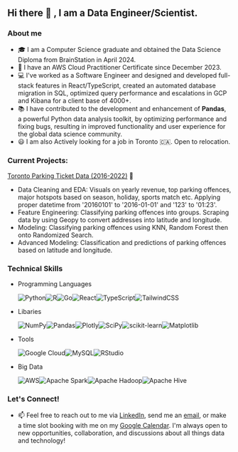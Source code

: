 ## Hi there 👋 , I am a Data Engineer/Scientist.

### About me
- 🎓 I am a Computer Science graduate and obtained the Data Science Diploma from BrainStation in April 2024. 
- 📜 I have an AWS Cloud Practitioner Certificate since December 2023.
- 💻 I've worked as a Software Engineer and designed and developed full-stack features in React/TypeScript, created an automated database migration in SQL, optimized query performance and escalations in GCP and Kibana for a client base of 4000+.
- 📚 I have contributed to the development and enhancement of **Pandas**, a powerful Python data analysis toolkit, by optimizing performance and fixing bugs, resulting in improved functionality and user experience for the global data science community.
- 😃 I am also Actively looking for a job in Toronto 🇨🇦. Open to relocation. 

### Current Projects: 
[Toronto Parking Ticket Data (2016-2022)](https://github.com/tilovashahrin/Toronto_ParkingTicket_Capstone) 🚀
- Data Cleaning and EDA: Visuals on yearly revenue, top parking offences, major hotspots based on season, holiday, sports match etc. Applying proper datetime from '20160101' to '2016-01-01' and '123' to '01:23'. 
- Feature Engineering: Classifying parking offences into groups. Scraping data by using Geopy to convert addresses into latitude and longitude.
- Modeling: Classifying parking offences using KNN, Random Forest then onto Randomized Search.
- Advanced Modeling: Classification and predictions of parking offences based on latitude and longitude.

### Technical Skills
- Programming Languages

  ![Python](https://img.shields.io/badge/python-3670A0?style=for-the-badge&logo=python&logoColor=ffdd54)![R](https://img.shields.io/badge/r-%23276DC3.svg?style=for-the-badge&logo=r&logoColor=white)![Go](https://img.shields.io/badge/go-%2300ADD8.svg?style=for-the-badge&logo=go&logoColor=white)![React](https://img.shields.io/badge/react-%2320232a.svg?style=for-the-badge&logo=react&logoColor=%2361DAFB)![TypeScript](https://img.shields.io/badge/typescript-%23007ACC.svg?style=for-the-badge&logo=typescript&logoColor=white)![TailwindCSS](https://img.shields.io/badge/tailwindcss-%2338B2AC.svg?style=for-the-badge&logo=tailwind-css&logoColor=white)
- Libaries

  ![NumPy](https://img.shields.io/badge/numpy-%23013243.svg?style=for-the-badge&logo=numpy&logoColor=white)![Pandas](https://img.shields.io/badge/pandas-%23150458.svg?style=for-the-badge&logo=pandas&logoColor=white)![Plotly](https://img.shields.io/badge/Plotly-%233F4F75.svg?style=for-the-badge&logo=plotly&logoColor=white)![SciPy](https://img.shields.io/badge/SciPy-%230C55A5.svg?style=for-the-badge&logo=scipy&logoColor=%white)![scikit-learn](https://img.shields.io/badge/scikit--learn-%23F7931E.svg?style=for-the-badge&logo=scikit-learn&logoColor=white)![Matplotlib](https://img.shields.io/badge/Matplotlib-%23ffffff.svg?style=for-the-badge&logo=Matplotlib&logoColor=black)
- Tools

  ![Google Cloud](https://img.shields.io/badge/GoogleCloud-%234285F4.svg?style=for-the-badge&logo=google-cloud&logoColor=white)![MySQL](https://img.shields.io/badge/mysql-4479A1.svg?style=for-the-badge&logo=mysql&logoColor=white)![RStudio](https://img.shields.io/badge/RStudio-4285F4?style=for-the-badge&logo=rstudio&logoColor=white)
- Big Data

  ![AWS](https://img.shields.io/badge/AWS-%23FF9900.svg?style=for-the-badge&logo=amazon-aws&logoColor=white)![Apache Spark](https://img.shields.io/badge/Apache%20Spark-FDEE21?style=flat-square&logo=apachespark&logoColor=black)![Apache Hadoop](https://img.shields.io/badge/Apache%20Hadoop-66CCFF?style=for-the-badge&logo=apachehadoop&logoColor=black)![Apache Hive](https://img.shields.io/badge/Apache%20Hive-FDEE21?style=for-the-badge&logo=apachehive&logoColor=black)

### Let's Connect!
- 📫 Feel free to reach out to me via [LinkedIn](https://www.linkedin.com/in/tilovashahrin), send me an [email](tilova97@gmail.com), or make a time slot booking with me on my [Google Calendar](https://calendar.app.google/kT8ZoFfJ6ZPV4hZs8). I'm always open to new opportunities, collaboration, and discussions about all things data and technology! 

